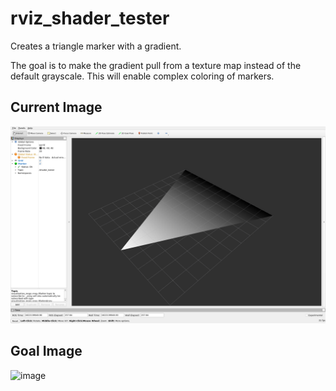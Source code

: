 # rviz_shader_tester
Creates a triangle marker with a gradient.

The goal is to make the gradient pull from a texture map instead of the default grayscale. This 
will enable complex coloring of markers.

## Current Image
![alt text](images/example.png)

## Goal Image
![image](https://user-images.githubusercontent.com/11024792/119878911-8ac3bc00-bedf-11eb-865d-a6dc6594a136.png)
